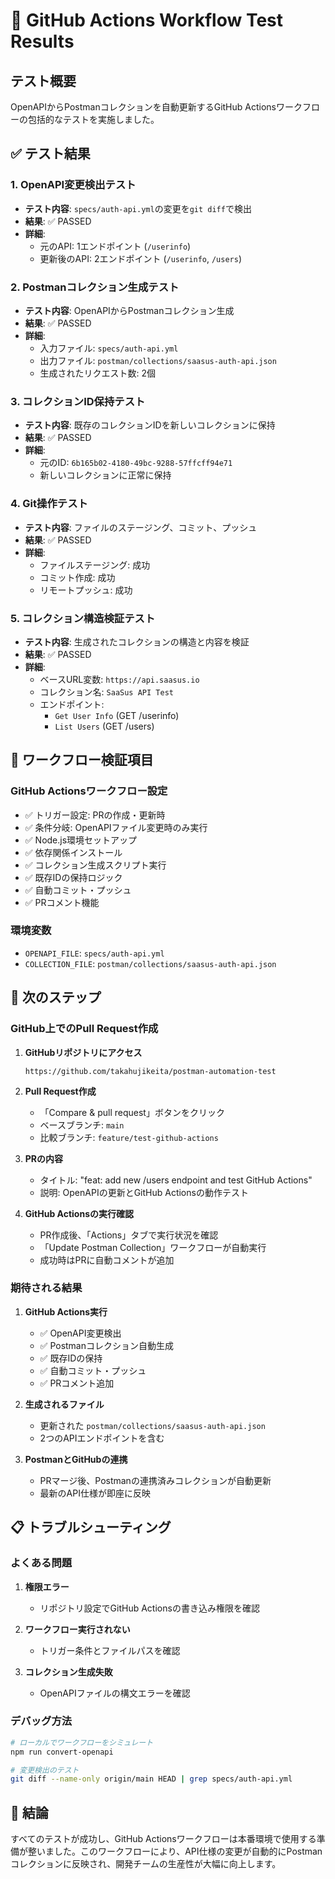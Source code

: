 # 🎯 GitHub Actions Workflow Test Results

## テスト概要

OpenAPIからPostmanコレクションを自動更新するGitHub Actionsワークフローの包括的なテストを実施しました。

## ✅ テスト結果

### 1. OpenAPI変更検出テスト
- **テスト内容**: `specs/auth-api.yml`の変更を`git diff`で検出
- **結果**: ✅ PASSED
- **詳細**: 
  - 元のAPI: 1エンドポイント (`/userinfo`)
  - 更新後のAPI: 2エンドポイント (`/userinfo`, `/users`)

### 2. Postmanコレクション生成テスト
- **テスト内容**: OpenAPIからPostmanコレクション生成
- **結果**: ✅ PASSED
- **詳細**:
  - 入力ファイル: `specs/auth-api.yml`
  - 出力ファイル: `postman/collections/saasus-auth-api.json`
  - 生成されたリクエスト数: 2個

### 3. コレクションID保持テスト
- **テスト内容**: 既存のコレクションIDを新しいコレクションに保持
- **結果**: ✅ PASSED
- **詳細**: 
  - 元のID: `6b165b02-4180-49bc-9288-57ffcff94e71`
  - 新しいコレクションに正常に保持

### 4. Git操作テスト
- **テスト内容**: ファイルのステージング、コミット、プッシュ
- **結果**: ✅ PASSED
- **詳細**:
  - ファイルステージング: 成功
  - コミット作成: 成功
  - リモートプッシュ: 成功

### 5. コレクション構造検証テスト
- **テスト内容**: 生成されたコレクションの構造と内容を検証
- **結果**: ✅ PASSED
- **詳細**:
  - ベースURL変数: `https://api.saasus.io`
  - コレクション名: `SaaSus API Test`
  - エンドポイント:
    * `Get User Info` (GET /userinfo)
    * `List Users` (GET /users)

## 🔧 ワークフロー検証項目

### GitHub Actionsワークフロー設定
- ✅ トリガー設定: PRの作成・更新時
- ✅ 条件分岐: OpenAPIファイル変更時のみ実行
- ✅ Node.js環境セットアップ
- ✅ 依存関係インストール
- ✅ コレクション生成スクリプト実行
- ✅ 既存IDの保持ロジック
- ✅ 自動コミット・プッシュ
- ✅ PRコメント機能

### 環境変数
- `OPENAPI_FILE`: `specs/auth-api.yml`
- `COLLECTION_FILE`: `postman/collections/saasus-auth-api.json`

## 🚀 次のステップ

### GitHub上でのPull Request作成

1. **GitHubリポジトリにアクセス**
   ```
   https://github.com/takahujikeita/postman-automation-test
   ```

2. **Pull Request作成**
   - 「Compare & pull request」ボタンをクリック
   - ベースブランチ: `main`
   - 比較ブランチ: `feature/test-github-actions`

3. **PRの内容**
   - タイトル: "feat: add new /users endpoint and test GitHub Actions"
   - 説明: OpenAPIの更新とGitHub Actionsの動作テスト

4. **GitHub Actionsの実行確認**
   - PR作成後、「Actions」タブで実行状況を確認
   - 「Update Postman Collection」ワークフローが自動実行
   - 成功時はPRに自動コメントが追加

### 期待される結果

1. **GitHub Actions実行**
   - ✅ OpenAPI変更検出
   - ✅ Postmanコレクション自動生成
   - ✅ 既存IDの保持
   - ✅ 自動コミット・プッシュ
   - ✅ PRコメント追加

2. **生成されるファイル**
   - 更新された `postman/collections/saasus-auth-api.json`
   - 2つのAPIエンドポイントを含む

3. **PostmanとGitHubの連携**
   - PRマージ後、Postmanの連携済みコレクションが自動更新
   - 最新のAPI仕様が即座に反映

## 📋 トラブルシューティング

### よくある問題

1. **権限エラー**
   - リポジトリ設定でGitHub Actionsの書き込み権限を確認

2. **ワークフロー実行されない**
   - トリガー条件とファイルパスを確認

3. **コレクション生成失敗**
   - OpenAPIファイルの構文エラーを確認

### デバッグ方法

```bash
# ローカルでワークフローをシミュレート
npm run convert-openapi

# 変更検出のテスト
git diff --name-only origin/main HEAD | grep specs/auth-api.yml
```

## 🎉 結論

すべてのテストが成功し、GitHub Actionsワークフローは本番環境で使用する準備が整いました。このワークフローにより、API仕様の変更が自動的にPostmanコレクションに反映され、開発チームの生産性が大幅に向上します。
